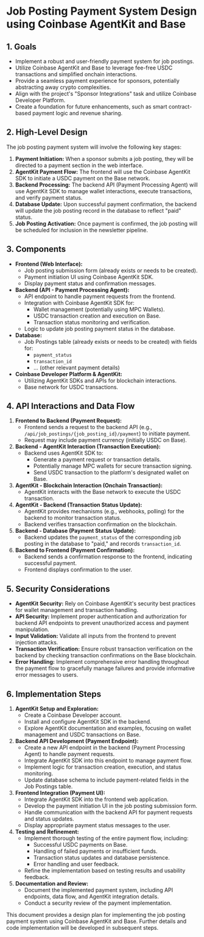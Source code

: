 # Job Posting Payment System Design using Coinbase AgentKit and Base

## 1. Goals

- Implement a robust and user-friendly payment system for job postings.
- Utilize Coinbase AgentKit and Base to leverage fee-free USDC transactions and simplified onchain interactions.
- Provide a seamless payment experience for sponsors, potentially abstracting away crypto complexities.
- Align with the project's "Sponsor Integrations" task and utilize Coinbase Developer Platform.
- Create a foundation for future enhancements, such as smart contract-based payment logic and revenue sharing.

## 2. High-Level Design

The job posting payment system will involve the following key stages:

1.  **Payment Initiation:** When a sponsor submits a job posting, they will be directed to a payment section in the web interface.
2.  **AgentKit Payment Flow:** The frontend will use the Coinbase AgentKit SDK to initiate a USDC payment on the Base network.
3.  **Backend Processing:** The backend API (Payment Processing Agent) will use AgentKit SDK to manage wallet interactions, execute transactions, and verify payment status.
4.  **Database Update:** Upon successful payment confirmation, the backend will update the job posting record in the database to reflect "paid" status.
5.  **Job Posting Activation:**  Once payment is confirmed, the job posting will be scheduled for inclusion in the newsletter pipeline.

## 3. Components

- **Frontend (Web Interface):**
    - Job posting submission form (already exists or needs to be created).
    - Payment initiation UI using Coinbase AgentKit SDK.
    - Display payment status and confirmation messages.
- **Backend (API - Payment Processing Agent):**
    - API endpoint to handle payment requests from the frontend.
    - Integration with Coinbase AgentKit SDK for:
        - Wallet management (potentially using MPC Wallets).
        - USDC transaction creation and execution on Base.
        - Transaction status monitoring and verification.
    - Logic to update job posting payment status in the database.
- **Database:**
    - Job Postings table (already exists or needs to be created) with fields for:
        - `payment_status`
        - `transaction_id`
        - ... (other relevant payment details)
- **Coinbase Developer Platform & AgentKit:**
    - Utilizing AgentKit SDKs and APIs for blockchain interactions.
    - Base network for USDC transactions.

## 4. API Interactions and Data Flow

1.  **Frontend to Backend (Payment Request):**
    - Frontend sends a request to the backend API (e.g., `/api/job_postings/{job_posting_id}/payment`) to initiate payment.
    - Request may include payment currency (initially USDC on Base).
2.  **Backend - AgentKit Interaction (Transaction Execution):**
    - Backend uses AgentKit SDK to:
        - Generate a payment request or transaction details.
        - Potentially manage MPC wallets for secure transaction signing.
        - Send USDC transaction to the platform's designated wallet on Base.
3.  **AgentKit - Blockchain Interaction (Onchain Transaction):**
    - AgentKit interacts with the Base network to execute the USDC transaction.
4.  **AgentKit - Backend (Transaction Status Update):**
    - AgentKit provides mechanisms (e.g., webhooks, polling) for the backend to monitor transaction status.
    - Backend verifies transaction confirmation on the blockchain.
5.  **Backend - Database (Payment Status Update):**
    - Backend updates the `payment_status` of the corresponding job posting in the database to "paid," and records `transaction_id`.
6.  **Backend to Frontend (Payment Confirmation):**
    - Backend sends a confirmation response to the frontend, indicating successful payment.
    - Frontend displays confirmation to the user.

## 5. Security Considerations

- **AgentKit Security:** Rely on Coinbase AgentKit's security best practices for wallet management and transaction handling.
- **API Security:** Implement proper authentication and authorization for backend API endpoints to prevent unauthorized access and payment manipulation.
- **Input Validation:** Validate all inputs from the frontend to prevent injection attacks.
- **Transaction Verification:** Ensure robust transaction verification on the backend by checking transaction confirmations on the Base blockchain.
- **Error Handling:** Implement comprehensive error handling throughout the payment flow to gracefully manage failures and provide informative error messages to users.

## 6. Implementation Steps

1.  **AgentKit Setup and Exploration:**
    - Create a Coinbase Developer account.
    - Install and configure AgentKit SDK in the backend.
    - Explore AgentKit documentation and examples, focusing on wallet management and USDC transactions on Base.
2.  **Backend API Development (Payment Endpoint):**
    - Create a new API endpoint in the backend (Payment Processing Agent) to handle payment requests.
    - Integrate AgentKit SDK into this endpoint to manage payment flow.
    - Implement logic for transaction creation, execution, and status monitoring.
    - Update database schema to include payment-related fields in the Job Postings table.
3.  **Frontend Integration (Payment UI):**
    - Integrate AgentKit SDK into the frontend web application.
    - Develop the payment initiation UI in the job posting submission form.
    - Handle communication with the backend API for payment requests and status updates.
    - Display appropriate payment status messages to the user.
4.  **Testing and Refinement:**
    - Implement thorough testing of the entire payment flow, including:
        - Successful USDC payments on Base.
        - Handling of failed payments or insufficient funds.
        - Transaction status updates and database persistence.
        - Error handling and user feedback.
    - Refine the implementation based on testing results and usability feedback.
5.  **Documentation and Review:**
    - Document the implemented payment system, including API endpoints, data flow, and AgentKit integration details.
    - Conduct a security review of the payment implementation.

This document provides a design plan for implementing the job posting payment system using Coinbase AgentKit and Base.  Further details and code implementation will be developed in subsequent steps.
